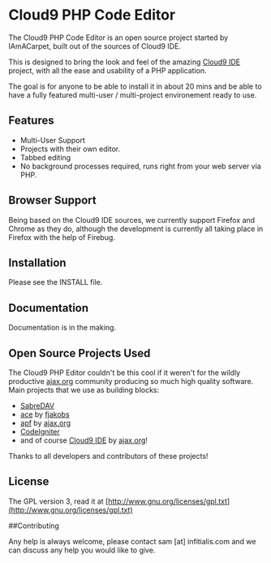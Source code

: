# Cloud9 PHP Code Editor

The Cloud9 PHP Code Editor is an open source project started by IAmACarpet, built out of the sources of Cloud9 IDE.

This is designed to bring the look and feel of the amazing [Cloud9 IDE](http://github.com/ajaxorg/cloud9) project, with all the ease and usability of a PHP application.

The goal is for anyone to be able to install it in about 20 mins and be able to have a fully featured multi-user / multi-project environement ready to use.

## Features

  * Multi-User Support
  * Projects with their own editor.
  * Tabbed editing
  * No background processes required, runs right from your web server via PHP.

## Browser Support
Being based on the Cloud9 IDE sources, we currently support Firefox and Chrome as they do, although the development is currently all taking place in Firefox with the help of Firebug.

## Installation

Please see the INSTALL file.

## Documentation

Documentation is in the making.

## Open Source Projects Used

The Cloud9 PHP Editor couldn't be this cool if it weren't for the wildly productive [ajax.org] community producing so much high quality software.
Main projects that we use as building blocks:
  
  * [SabreDAV](code.google.com/p/sabredav/)
  * [ace](http://github.com/ajaxorg/ace) by [fjakobs]
  * [apf](http://www.ajax.org) by [ajax.org]
  * [CodeIgniter](http://codeigniter.com)
  * and of course [Cloud9 IDE](http://github.com/ajaxorg/cloud9) by [ajax.org]!
  
Thanks to all developers and contributors of these projects! 

[fjakobs]: http://github.com/fjakobs
[javruben]: http://github.com/javruben
[mikedeboer]: http://github.com/mikedeboer
[ajax.org]: http://www.ajax.org/
[requireJS]: http://requirejs.org/

## License

The GPL version 3, read it at [http://www.gnu.org/licenses/gpl.txt](http://www.gnu.org/licenses/gpl.txt)

##Contributing

Any help is always welcome, please contact sam [at] infitialis.com and we can discuss any help you would like to give.